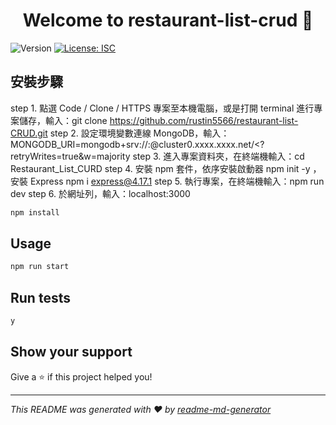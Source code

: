 <h1 align="center">Welcome to restaurant-list-crud 👋</h1>
<p>
  <img alt="Version" src="https://img.shields.io/badge/version-1.0.0-blue.svg?cacheSeconds=2592000" />
  <a href="#" target="_blank">
    <img alt="License: ISC" src="https://img.shields.io/badge/License-ISC-yellow.svg" />
  </a>
</p>

## 安裝步驟 
  step 1.
      點選 Code / Clone / HTTPS 專案至本機電腦，或是打開 terminal 進行專案儲存，輸入：git clone https://github.com/rustin5566/restaurant-list-CRUD.git
  step 2.
  設定環境變數連線 MongoDB，輸入：MONGODB_URI=mongodb+srv://<Your MongoDB Account>:<Your MongoDB Password>@cluster0.xxxx.xxxx.net/<Your MongoDB Table><?   retryWrites=true&w=majority
  step 3.
  進入專案資料夾，在終端機輸入：cd Restaurant_List_CURD
  step 4.
  安裝 npm 套件，依序安裝啟動器 npm init -y ，安裝 Express npm i express@4.17.1
  step 5.
  執行專案，在終端機輸入：npm run dev
  step 6.
  於網址列，輸入：localhost:3000

```sh
npm install
```

## Usage

```sh
npm run start
```

## Run tests

```sh
y
```

## Show your support

Give a ⭐️ if this project helped you!

***
_This README was generated with ❤️ by [readme-md-generator](https://github.com/kefranabg/readme-md-generator)_
